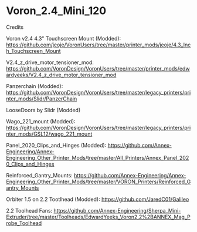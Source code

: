 # Voron_2.4_Mini_120

Credits

Voron v2.4 4.3" Touchscreen Mount (Modded):
https://github.com/jeoje/VoronUsers/tree/master/printer_mods/jeoje/4.3_Inch_Touchscreen_Mount

V2.4_z_drive_motor_tensioner_mod:
https://github.com/VoronDesign/VoronUsers/tree/master/printer_mods/edwardyeeks/V2.4_z_drive_motor_tensioner_mod

Panzerchain (Modded):
https://github.com/VoronDesign/VoronUsers/tree/master/legacy_printers/printer_mods/Slidr/PanzerChain

LooseDoors by Slidr (Modded)

Wago_221_mount (Modded):
https://github.com/VoronDesign/VoronUsers/tree/master/legacy_printers/printer_mods/GSL12/wago_221_mount

Panel_2020_Clips_and_Hinges (Modded):
https://github.com/Annex-Engineering/Annex-Engineering_Other_Printer_Mods/tree/master/All_Printers/Annex_Panel_2020_Clips_and_Hinges

Reinforced_Gantry_Mounts:
https://github.com/Annex-Engineering/Annex-Engineering_Other_Printer_Mods/tree/master/VORON_Printers/Reinforced_Gantry_Mounts

Orbiter 1.5 on 2.2 Tootlhead (Modded):
https://github.com/JaredC01/Galileo

2.2 Toolhead Fans:
https://github.com/Annex-Engineering/Sherpa_Mini-Extruder/tree/master/Toolheads/EdwardYeeks_Voron2.2%2BANNEX_Mag_Probe_Toolhead


